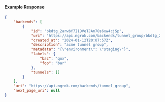 <!-- Code generated for API Clients. DO NOT EDIT. -->

#### Example Response

```json
{
	"backends": [
		{
			"id": "bkdtg_2arwbY7I1DVeTJAn7Os6xw4cjSp",
			"uri": "https://api.ngrok.com/backends/tunnel_group/bkdtg_2arwbY7I1DVeTJAn7Os6xw4cjSp",
			"created_at": "2024-01-12T20:07:57Z",
			"description": "acme tunnel group",
			"metadata": "{\"environment\": \"staging\"}",
			"labels": {
				"baz": "qux",
				"foo": "bar"
			},
			"tunnels": []
		}
	],
	"uri": "https://api.ngrok.com/backends/tunnel_group",
	"next_page_uri": null
}
```
